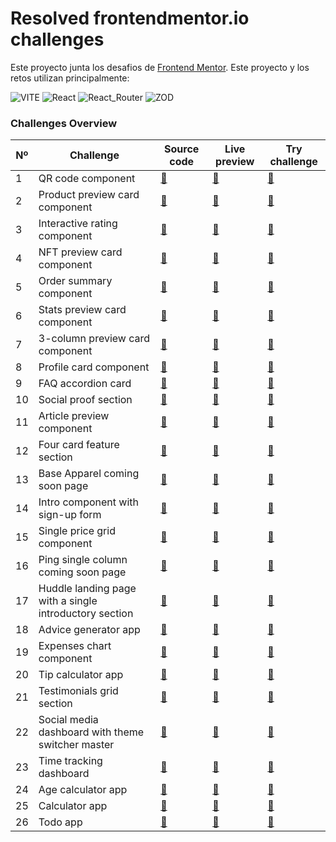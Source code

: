 # Resolved frontendmentor.io challenges

Este proyecto junta los desafios de [Frontend Mentor](https://www.frontendmentor.io/challenges/calculator-app-9lteq5N29). Este proyecto y los retos utilizan principalmente:

![VITE](https://img.shields.io/badge/vite-v6.0-B73BFE?labelColor=000000&style=for-the-badge&logo=vite&logoColor=B73BFE)
![React](https://img.shields.io/badge/react-v18.3-61DAFB?labelColor=000000&style=for-the-badge&logo=react&logoColor=61DAFB)
![React_Router](https://img.shields.io/badge/react_router-v6.28-CA4245?labelColor=000000&style=for-the-badge&logo=react-router&logoColor=CA4245)
![ZOD](https://img.shields.io/badge/Zod-v3.24-3068B7?labelColor=000000&style=for-the-badge&logo=zod&logoColor=3068B7)

### Challenges Overview

| Nº  | Challenge                                              | Source code      | Live preview     | Try challenge         |
| --- | ------------------------------------------------------ | ---------------- | ---------------- | --------------------- |
| 1   | QR code component                                      | [:link:][code1]  | [:link:][live1]  | [:link:][challenge1]  |
| 2   | Product preview card component                         | [:link:][code2]  | [:link:][live2]  | [:link:][challenge2]  |
| 3   | Interactive rating component                           | [:link:][code3]  | [:link:][live3]  | [:link:][challenge3]  |
| 4   | NFT preview card component                             | [:link:][code4]  | [:link:][live4]  | [:link:][challenge4]  |
| 5   | Order summary component                                | [:link:][code5]  | [:link:][live5]  | [:link:][challenge5]  |
| 6   | Stats preview card component                           | [:link:][code6]  | [:link:][live6]  | [:link:][challenge6]  |
| 7   | 3-column preview card component                        | [:link:][code7]  | [:link:][live7]  | [:link:][challenge7]  |
| 8   | Profile card component                                 | [:link:][code8]  | [:link:][live8]  | [:link:][challenge8]  |
| 9   | FAQ accordion card                                     | [:link:][code9]  | [:link:][live9]  | [:link:][challenge9]  |
| 10  | Social proof section                                   | [:link:][code10] | [:link:][live10] | [:link:][challenge10] |
| 11  | Article preview component                              | [:link:][code11] | [:link:][live11] | [:link:][challenge11] |
| 12  | Four card feature section                              | [:link:][code12] | [:link:][live12] | [:link:][challenge12] |
| 13  | Base Apparel coming soon page                          | [:link:][code13] | [:link:][live13] | [:link:][challenge13] |
| 14  | Intro component with sign-up form                      | [:link:][code14] | [:link:][live14] | [:link:][challenge14] |
| 15  | Single price grid component                            | [:link:][code15] | [:link:][live15] | [:link:][challenge15] |
| 16  | Ping single column coming soon page                    | [:link:][code16] | [:link:][live16] | [:link:][challenge16] |
| 17  | Huddle landing page with a single introductory section | [:link:][code17] | [:link:][live17] | [:link:][challenge17] |
| 18  | Advice generator app                                   | [:link:][code18] | [:link:][live18] | [:link:][challenge18] |
| 19  | Expenses chart component                               | [:link:][code19] | [:link:][live19] | [:link:][challenge19] |
| 20  | Tip calculator app                                     | [:link:][code20] | [:link:][live20] | [:link:][challenge20] |
| 21  | Testimonials grid section                              | [:link:][code21] | [:link:][live21] | [:link:][challenge21] |
| 22  | Social media dashboard with theme switcher master      | [:link:][code22] | [:link:][live22] | [:link:][challenge22] |
| 23  | Time tracking dashboard                                | [:link:][code23] | [:link:][live23] | [:link:][challenge23] |
| 24  | Age calculator app                                     | [:link:][code24] | [:link:][live24] | [:link:][challenge24] |
| 25  | Calculator app                                         | [:link:][code25] | [:link:][live25] | [:link:][challenge25] |
| 26  | Todo app                                               | [:link:][code26] | [:link:][live26] | [:link:][challenge26] |

[code1]: https://github.com/javiluli/resolved-frontendmentor-challenges/tree/master/src/challenges/qr-code-component
[live1]: https://rfmc.vercel.app/c/qr-code-component
[challenge1]: https://www.frontendmentor.io/challenges/qr-code-component-iux_sIO_H
[code2]: https://github.com/javiluli/resolved-frontendmentor-challenges/tree/master/src/challenges/product-preview-card-component
[live2]: https://rfmc.vercel.app/c/product-preview-card-component
[challenge2]: https://www.frontendmentor.io/challenges/product-preview-card-component-GO7UmttRfa
[code3]: https://github.com/javiluli/resolved-frontendmentor-challenges/tree/master/src/challenges/interactive-rating-component
[live3]: https://rfmc.vercel.app/c/interactive-rating-component
[challenge3]: https://www.frontendmentor.io/challenges/interactive-rating-component-koxpeBUmI
[code4]: https://github.com/javiluli/resolved-frontendmentor-challenges/tree/master/src/challenges/nft-preview-card-component
[live4]: https://rfmc.vercel.app/c/nft-preview-card-component
[challenge4]: https://www.frontendmentor.io/challenges/nft-preview-card-component-SbdUL_w0U
[code5]: https://github.com/javiluli/resolved-frontendmentor-challenges/tree/master/src/challenges/order-summary-component
[live5]: https://rfmc.vercel.app/c/order-summary-component
[challenge5]: https://www.frontendmentor.io/challenges/order-summary-component-QlPmajDUj
[code6]: https://github.com/javiluli/resolved-frontendmentor-challenges/tree/master/src/challenges/stats-preview-card-component
[live6]: https://rfmc.vercel.app/c/stats-preview-card-component
[challenge6]: https://www.frontendmentor.io/challenges/stats-preview-card-component-8JqbgoU62
[code7]: https://github.com/javiluli/resolved-frontendmentor-challenges/tree/master/src/challenges/three-column-preview-card-component
[live7]: https://rfmc.vercel.app/c/three-column-preview-card-component
[challenge7]: https://www.frontendmentor.io/challenges/3column-preview-card-component-pH92eAR2-
[code8]: https://github.com/javiluli/resolved-frontendmentor-challenges/tree/master/src/challenges/profile-card-component
[live8]: https://rfmc.vercel.app/c/profile-card-component
[challenge8]: https://www.frontendmentor.io/challenges/profile-card-component-cfArpWshJ
[code9]: https://github.com/javiluli/resolved-frontendmentor-challenges/tree/master/src/challenges/faq-accordion-card
[live9]: https://rfmc.vercel.app/c/faq-accordion-card
[challenge9]: https://www.frontendmentor.io/challenges/faq-accordion-card-XlyjD0Oam
[code10]: https://github.com/javiluli/resolved-frontendmentor-challenges/tree/master/src/challenges/social-proof-section
[live10]: https://rfmc.vercel.app/c/social-proof-section
[challenge10]: https://www.frontendmentor.io/challenges/social-proof-section-6e0qTv_bA
[code11]: https://github.com/javiluli/resolved-frontendmentor-challenges/tree/master/src/challenges/article-preview-component
[live11]: https://rfmc.vercel.app/c/article-preview-component
[challenge11]: https://www.frontendmentor.io/challenges/article-preview-component-dYBN_pYFT
[code12]: https://github.com/javiluli/resolved-frontendmentor-challenges/tree/master/src/challenges/four-card-feature-section
[live12]: https://rfmc.vercel.app/c/four-card-feature-section
[challenge12]: https://www.frontendmentor.io/challenges/four-card-feature-section-weK1eFYK
[code13]: https://github.com/javiluli/resolved-frontendmentor-challenges/tree/master/src/challenges/base-apparel-coming-soon-page
[live13]: https://rfmc.vercel.app/c/base-apparel-coming-soon-page
[challenge13]: https://www.frontendmentor.io/challenges/base-apparel-coming-soon-page-5d46b47f8db8a7063f9331a0
[code14]: https://github.com/javiluli/resolved-frontendmentor-challenges/tree/master/src/challenges/intro-component-with-sign-up-form
[live14]: https://rfmc.vercel.app/c/intro-component-with-sign-up-form
[challenge14]: https://www.frontendmentor.io/challenges/intro-component-with-signup-form-5cf91bd49edda32581d28fd1
[code15]: https://github.com/javiluli/resolved-frontendmentor-challenges/tree/master/src/challenges/single-price-grid-component
[live15]: https://rfmc.vercel.app/c/single-price-grid-component
[challenge15]: https://www.frontendmentor.io/challenges/single-price-grid-component-5ce41129d0ff452fec5abbbc
[code16]: https://github.com/javiluli/resolved-frontendmentor-challenges/tree/master/src/challenges/ping-single-column-coming-soon-page
[live16]: https://rfmc.vercel.app/c/ping-single-column-coming-soon-page
[challenge16]: https://www.frontendmentor.io/challenges/ping-single-column-coming-soon-page-5cadd051fec04111f7b848da
[code17]: https://github.com/javiluli/resolved-frontendmentor-challenges/tree/master/src/challenges/huddle-landing-page-with-a-single-introductory-section
[live17]: https://rfmc.vercel.app/c/huddle-landing-page-with-a-single-introductory-section
[challenge17]: https://www.frontendmentor.io/challenges/huddle-landing-page-with-a-single-introductory-section-B_2Wvxgi0
[code18]: https://github.com/javiluli/resolved-frontendmentor-challenges/tree/master/src/challenges/advice-generator-app
[live18]: https://rfmc.vercel.app/c/advice-generator-app
[challenge18]: https://www.frontendmentor.io/challenges/advice-generator-app-QdUG-13db
[code19]: https://github.com/javiluli/resolved-frontendmentor-challenges/tree/master/src/challenges/expenses-chart-component
[live19]: https://rfmc.vercel.app/c/expenses-chart-component
[challenge19]: https://www.frontendmentor.io/challenges/expenses-chart-component-e7yJBUdjwt
[code20]: https://github.com/javiluli/resolved-frontendmentor-challenges/tree/master/src/challenges/tip-calculator-app
[live20]: https://rfmc.vercel.app/c/tip-calculator-app
[challenge20]: https://www.frontendmentor.io/challenges/tip-calculator-app-ugJNGbJUX
[code21]: https://github.com/javiluli/resolved-frontendmentor-challenges/tree/master/src/challenges/testimonials-grid-section
[live21]: https://rfmc.vercel.app/c/testimonials-grid-section
[challenge21]: https://www.frontendmentor.io/challenges/testimonials-grid-section-Nnw6J7Un7
[code22]: https://github.com/javiluli/resolved-frontendmentor-challenges/tree/master/src/challenges/social-media-dashboard-with-theme-switcher-master
[live22]: https://rfmc.vercel.app/c/social-media-dashboard-with-theme-switcher-master
[challenge22]: https://www.frontendmentor.io/challenges/social-media-dashboard-with-theme-switcher-6oY8ozp_H
[code23]: https://github.com/javiluli/resolved-frontendmentor-challenges/tree/master/src/challenges/time-tracking-dashboard
[live23]: https://rfmc.vercel.app/c/time-tracking-dashboard
[challenge23]: https://www.frontendmentor.io/challenges/time-tracking-dashboard-UIQ7167Jw
[code24]: https://github.com/javiluli/resolved-frontendmentor-challenges/tree/master/src/challenges/age-calculator-app
[live24]: https://rfmc.vercel.app/c/age-calculator-app
[challenge24]: https://www.frontendmentor.io/challenges/age-calculator-app-dF9DFFpj-Q
[code25]: https://github.com/javiluli/resolved-frontendmentor-challenges/tree/master/src/challenges/calculator-app
[live25]: https://rfmc.vercel.app/c/calculator-app
[challenge25]: https://www.frontendmentor.io/challenges/calculator-app-9lteq5N29
[code26]: https://github.com/javiluli/resolved-frontendmentor-challenges/tree/master/src/challenges/todo-app
[live26]: https://rfmc.vercel.app/c/todo-app
[challenge26]: https://www.frontendmentor.io/challenges/todo-app-Su1_KokOW
